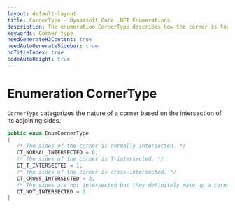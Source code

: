 ```yaml
---
layout: default-layout
title: CornerType - Dynamsoft Core .NET Enumerations
description: The enumeration CornerType describes how the corner is formed by its sides for .NET Edition.
keywords: Corner type
needGenerateH3Content: true
needAutoGenerateSidebar: true
noTitleIndex: true
codeAutoHeight: true
---
```


# Enumeration CornerType

`CornerType` categorizes the nature of a corner based on the intersection of its adjoining sides.

```csharp
public enum EnumCornerType
{
   /* The sides of the corner is normally intersected. */
   CT_NORMAL_INTERSECTED = 0,
   /* The sides of the corner is T-intersected. */
   CT_T_INTERSECTED = 1,
   /* The sides of the corner is cross-intersected. */
   CT_CROSS_INTERSECTED = 2,
   /* The sides are not intersected but they definitely make up a corner. */
   CT_NOT_INTERSECTED = 3
}
```